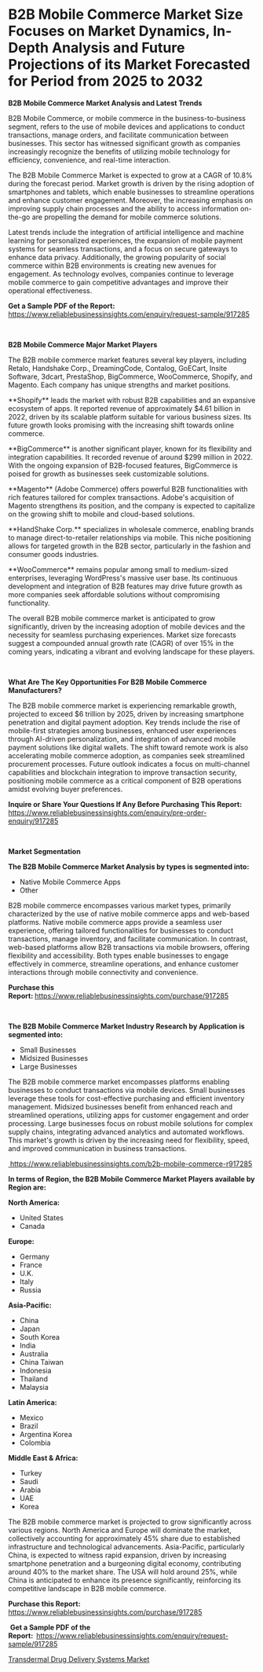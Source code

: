 <p><h1>B2B Mobile Commerce Market Size Focuses on Market Dynamics, In-Depth Analysis and Future Projections of its Market Forecasted for Period from 2025 to 2032</h1></p><p><strong>B2B Mobile Commerce Market Analysis and Latest Trends</strong></p>
<p><p>B2B Mobile Commerce, or mobile commerce in the business-to-business segment, refers to the use of mobile devices and applications to conduct transactions, manage orders, and facilitate communication between businesses. This sector has witnessed significant growth as companies increasingly recognize the benefits of utilizing mobile technology for efficiency, convenience, and real-time interaction.</p><p>The B2B Mobile Commerce Market is expected to grow at a CAGR of 10.8% during the forecast period. Market growth is driven by the rising adoption of smartphones and tablets, which enable businesses to streamline operations and enhance customer engagement. Moreover, the increasing emphasis on improving supply chain processes and the ability to access information on-the-go are propelling the demand for mobile commerce solutions.</p><p>Latest trends include the integration of artificial intelligence and machine learning for personalized experiences, the expansion of mobile payment systems for seamless transactions, and a focus on secure gateways to enhance data privacy. Additionally, the growing popularity of social commerce within B2B environments is creating new avenues for engagement. As technology evolves, companies continue to leverage mobile commerce to gain competitive advantages and improve their operational effectiveness.</p></p>
<p><strong>Get a Sample PDF of the Report:&nbsp;</strong> <a href="https://www.reliablebusinessinsights.com/enquiry/request-sample/917285?utm_campaign=2446&utm_medium=2&utm_source=Github&utm_content=ia&utm_term=06032025&utm_id=b2b-mobile-commerce">https://www.reliablebusinessinsights.com/enquiry/request-sample/917285</a></p>
<p>&nbsp;</p>
<p><strong>B2B Mobile Commerce Major Market Players</strong></p>
<p><p>The B2B mobile commerce market features several key players, including Retalo, Handshake Corp., DreamingCode, Contalog, GoECart, Insite Software, 3dcart, PrestaShop, BigCommerce, WooCommerce, Shopify, and Magento. Each company has unique strengths and market positions.</p><p>**Shopify** leads the market with robust B2B capabilities and an expansive ecosystem of apps. It reported revenue of approximately $4.61 billion in 2022, driven by its scalable platform suitable for various business sizes. Its future growth looks promising with the increasing shift towards online commerce.</p><p>**BigCommerce** is another significant player, known for its flexibility and integration capabilities. It recorded revenue of around $299 million in 2022. With the ongoing expansion of B2B-focused features, BigCommerce is poised for growth as businesses seek customizable solutions.</p><p>**Magento** (Adobe Commerce) offers powerful B2B functionalities with rich features tailored for complex transactions. Adobe's acquisition of Magento strengthens its position, and the company is expected to capitalize on the growing shift to mobile and cloud-based solutions.</p><p>**HandShake Corp.** specializes in wholesale commerce, enabling brands to manage direct-to-retailer relationships via mobile. This niche positioning allows for targeted growth in the B2B sector, particularly in the fashion and consumer goods industries.</p><p>**WooCommerce** remains popular among small to medium-sized enterprises, leveraging WordPress's massive user base. Its continuous development and integration of B2B features may drive future growth as more companies seek affordable solutions without compromising functionality.</p><p>The overall B2B mobile commerce market is anticipated to grow significantly, driven by the increasing adoption of mobile devices and the necessity for seamless purchasing experiences. Market size forecasts suggest a compounded annual growth rate (CAGR) of over 15% in the coming years, indicating a vibrant and evolving landscape for these players.</p></p>
<p>&nbsp;</p>
<p><strong>What Are The Key Opportunities For B2B Mobile Commerce Manufacturers?</strong></p>
<p><p>The B2B mobile commerce market is experiencing remarkable growth, projected to exceed $6 trillion by 2025, driven by increasing smartphone penetration and digital payment adoption. Key trends include the rise of mobile-first strategies among businesses, enhanced user experiences through AI-driven personalization, and integration of advanced mobile payment solutions like digital wallets. The shift toward remote work is also accelerating mobile commerce adoption, as companies seek streamlined procurement processes. Future outlook indicates a focus on multi-channel capabilities and blockchain integration to improve transaction security, positioning mobile commerce as a critical component of B2B operations amidst evolving buyer preferences.</p></p>
<p><strong>Inquire or Share Your Questions If Any Before Purchasing This Report:</strong> <a href="https://www.reliablebusinessinsights.com/enquiry/pre-order-enquiry/917285?utm_campaign=2446&utm_medium=2&utm_source=Github&utm_content=ia&utm_term=06032025&utm_id=b2b-mobile-commerce">https://www.reliablebusinessinsights.com/enquiry/pre-order-enquiry/917285</a></p>
<p>&nbsp;</p>
<p><strong>Market Segmentation</strong></p>
<p><strong>The B2B Mobile Commerce Market Analysis by types is segmented into:</strong></p>
<p><ul><li>Native Mobile Commerce Apps</li><li>Other</li></ul></p>
<p><p>B2B mobile commerce encompasses various market types, primarily characterized by the use of native mobile commerce apps and web-based platforms. Native mobile commerce apps provide a seamless user experience, offering tailored functionalities for businesses to conduct transactions, manage inventory, and facilitate communication. In contrast, web-based platforms allow B2B transactions via mobile browsers, offering flexibility and accessibility. Both types enable businesses to engage effectively in commerce, streamline operations, and enhance customer interactions through mobile connectivity and convenience.</p></p>
<p><strong>Purchase this Report:&nbsp;</strong><a href="https://www.reliablebusinessinsights.com/purchase/917285?utm_campaign=2446&utm_medium=2&utm_source=Github&utm_content=ia&utm_term=06032025&utm_id=b2b-mobile-commerce">https://www.reliablebusinessinsights.com/purchase/917285</a></p>
<p>&nbsp;</p>
<p><strong>The B2B Mobile Commerce Market Industry Research by Application is segmented into:</strong></p>
<p><ul><li>Small Businesses</li><li>Midsized Businesses</li><li>Large Businesses</li></ul></p>
<p><p>The B2B mobile commerce market encompasses platforms enabling businesses to conduct transactions via mobile devices. Small businesses leverage these tools for cost-effective purchasing and efficient inventory management. Midsized businesses benefit from enhanced reach and streamlined operations, utilizing apps for customer engagement and order processing. Large businesses focus on robust mobile solutions for complex supply chains, integrating advanced analytics and automated workflows. This market's growth is driven by the increasing need for flexibility, speed, and improved communication in business transactions.</p></p>
<p><a href="https://www.reliablebusinessinsights.com/b2b-mobile-commerce-r917285?utm_campaign=2446&utm_medium=2&utm_source=Github&utm_content=ia&utm_term=06032025&utm_id=b2b-mobile-commerce">&nbsp;https://www.reliablebusinessinsights.com/b2b-mobile-commerce-r917285</a></p>
<p><strong>In terms of Region, the B2B Mobile Commerce Market Players available by Region are:</strong></p>
<p>
    <p> <strong> North America: </strong>
        <ul>
            <li>United States</li>
            <li>Canada</li>
        </ul>
        </p> 
    <p> <strong> Europe: </strong>
        <ul>
            <li>Germany</li>
            <li>France</li>
            <li>U.K.</li>
            <li>Italy</li>
            <li>Russia</li>
        </ul>
        </p> 
    <p> <strong> Asia-Pacific: </strong>
        <ul>
            <li>China</li>
            <li>Japan</li>
            <li>South Korea</li>
            <li>India</li>
            <li>Australia</li>
            <li>China Taiwan</li>
            <li>Indonesia</li>
            <li>Thailand</li>
            <li>Malaysia</li>
        </ul>
        </p> 
    <p> <strong> Latin America: </strong>
        <ul>
            <li>Mexico</li>
            <li>Brazil</li>
            <li>Argentina Korea</li>
            <li>Colombia</li>
        </ul>
        </p> 
    <p> <strong> Middle East & Africa: </strong>
        <ul>
            <li>Turkey</li>
            <li>Saudi</li>
            <li>Arabia</li>
            <li>UAE</li>
            <li>Korea</li>
        </ul>
    </p>
    </p>
<p><p>The B2B mobile commerce market is projected to grow significantly across various regions. North America and Europe will dominate the market, collectively accounting for approximately 45% share due to established infrastructure and technological advancements. Asia-Pacific, particularly China, is expected to witness rapid expansion, driven by increasing smartphone penetration and a burgeoning digital economy, contributing around 40% to the market share. The USA will hold around 25%, while China is anticipated to enhance its presence significantly, reinforcing its competitive landscape in B2B mobile commerce.</p></p>
<p><strong>Purchase this Report: </strong><a href="https://www.reliablebusinessinsights.com/purchase/917285?utm_campaign=2446&utm_medium=2&utm_source=Github&utm_content=ia&utm_term=06032025&utm_id=b2b-mobile-commerce">https://www.reliablebusinessinsights.com/purchase/917285</a></p>
<p>&nbsp;<strong>Get a Sample PDF of the Report:&nbsp;&nbsp;</strong><a href="https://www.reliablebusinessinsights.com/enquiry/request-sample/917285?utm_campaign=2446&utm_medium=2&utm_source=Github&utm_content=ia&utm_term=06032025&utm_id=b2b-mobile-commerce">https://www.reliablebusinessinsights.com/enquiry/request-sample/917285</a></p>
<p><strong></strong></p>
<p><p><a href="https://github.com/stillsfloria19981/Market-Research-Report-List-1/blob/main/transdermal-drug-delivery-systems-market.md?utm_campaign=2446&utm_medium=2&utm_source=Github&utm_content=ia&utm_term=06032025&utm_id=b2b-mobile-commerce">Transdermal Drug Delivery Systems Market</a></p></p>